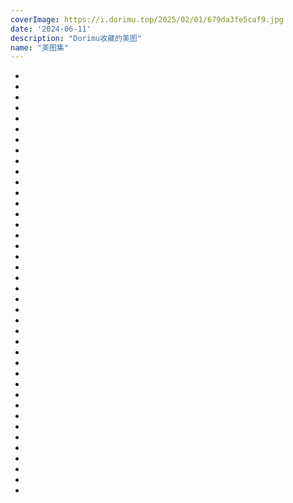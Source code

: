 ```yaml
---
coverImage: https://i.dorimu.top/2025/02/01/679da3fe5caf9.jpg
date: '2024-06-11'
description: "Dorimu收藏的美图"
name: "美图集"
---
```

- [](https://i.dorimu.top/2025/05/03/6815817304c4e.jpg)
- [](https://i.dorimu.top/2025/02/01/679da3fe5caf9.jpg)
- [](https://i.dorimu.top/2025/02/01/679da3fe31f23.jpg)
- [](https://i.dorimu.top/2025/02/01/679da3fc0f7ef.jpg)
- [](https://i.dorimu.top/2025/02/01/679da3f8d97e6.jpg)
- [](https://i.dorimu.top/2025/02/01/679da3f56754c.jpg)
- [](https://i.dorimu.top/2025/02/01/679da3f5b5e2a.jpg)
- [](https://i.dorimu.top/2025/02/01/679da3f5bf873.jpg)
- [](https://i.dorimu.top/2025/02/01/679da3f48a179.jpg)
- [](https://i.dorimu.top/2025/02/01/679da3f44f209.jpg)
- [](https://i.dorimu.top/2025/02/01/679da3f42580d.jpg)
- [](https://i.dorimu.top/2025/02/01/679da3f165bf1.jpg)
- [](https://i.dorimu.top/2025/02/01/679da3f1ab893.jpg)
- [](https://i.dorimu.top/2025/02/01/679da3edbd08c.jpg)
- [](https://i.dorimu.top/2025/02/01/679da3ee15cbf.jpg)
- [](https://i.dorimu.top/2025/02/01/679da3deea922.jpg)
- [](https://d.dorimu.cn/i/2025/02/01/679da3926ad58.png)
- [](https://d.dorimu.cn/i/2025/02/01/679da38990707.jpg)
- [](https://d.dorimu.cn/i/2025/02/01/679da38800ea9.jpg)
- [](https://d.dorimu.cn/i/2025/02/01/679da38719833.jpg)
- [](https://d.dorimu.cn/i/2025/02/01/679da383aa45c.jpg)
- [](https://d.dorimu.cn/i/2025/02/01/679da37f67cee.png)
- [](https://d.dorimu.cn/i/2025/02/01/679da37bd60cc.png)
- [](https://d.dorimu.cn/i/2025/02/01/679da3785608d.png)
- [](https://d.dorimu.cn/i/2025/02/01/679da3765c73f.png)
- [](https://d.dorimu.cn/i/2025/02/01/679da28bcb2d8.jpg)
- [](https://d.dorimu.cn/i/2025/02/01/679da2815275e.jpg)
- [](https://d.dorimu.cn/i/2025/02/01/679da27adefe8.jpg)
- [](https://i.dorimu.top/2025/01/31/679c6364867bd.png)
- [](https://i.dorimu.top/2025/01/31/679c6361eb199.jpg)
- [](https://i.dorimu.top/2025/01/31/679c63628685a.jpg)
- [](https://i.dorimu.top/2025/02/03/67a084e0aa793.png)
- [](https://d.dorimu.cn/i/2025/04/28/680ee8cb0b70c.jpg)
- [](https://d.dorimu.cn/i/2025/04/28/680ee8cb3736d.jpg)
- [](https://d.dorimu.cn/i/2025/04/28/680ee8ca5c7a7.png)
- [](https://d.dorimu.cn/i/2025/04/28/680ee8cab2a00.jpg)
- [](https://d.dorimu.cn/i/2025/04/28/680ee8cabe569.png)
- [](https://d.dorimu.cn/i/2025/04/28/680ee8c9d739f.png)
- [](https://d.dorimu.cn/i/2025/04/28/680ee8c9e97e2.jpg)
- [](https://d.dorimu.cn/i/2025/03/19/67da2ee0e5220.webp)
